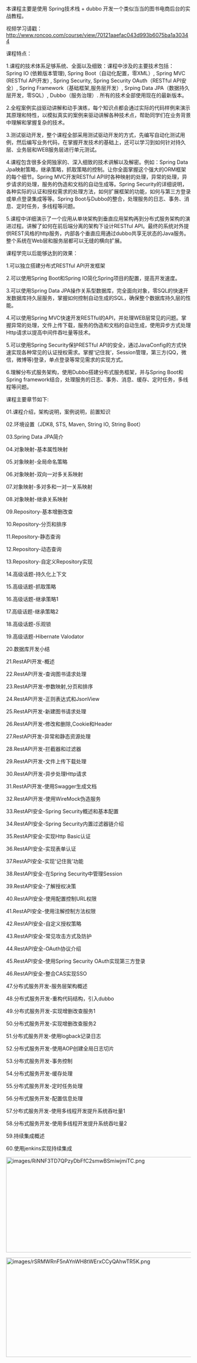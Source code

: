 本课程主要是使用 Spring技术栈 + dubbo 开发一个类似当当的图书电商后台的实战教程。

视频学习请戳：http://www.roncoo.com/course/view/70121aaefac043d993b6075ba1a30344

课程特点：

1.课程的技术体系足够系统、全面以及细致：课程中涉及的主要技术包括：
Spring IO (依赖版本管理),
Spring Boot（自动化配置，零XML）,
Spring MVC (RESTful API开发) ,
Spring Security, Spring Security OAuth（RESTful API安全）,
Spring Framework（基础框架,服务层开发）,
Srping Data JPA（数据持久层开发，零SQL）,
Dubbo（服务治理）.
所有的技术全部使用现在的最新版本。

2.全程案例实战驱动讲解和动手演练，每个知识点都会通过实际的代码样例来演示其原理和特性，以模拟真实的案例来驱动讲解各种技术点，帮助同学们在业务背景中理解和掌握复杂的技术。

3.测试驱动开发，整个课程全部采用测试驱动开发的方式，先编写自动化测试用例，然后编写业务代码，在掌握开发技术的基础上，还可以学习到如何针对持久层、业务层和WEB服务层进行单元测试。

4.课程包含很多全网独家的、深入细致的技术讲解以及解密。例如：Spring Data Jpa映射策略，继承策略，抓取策略的控制。让你全面掌握这个强大的ORM框架的每个细节。Spring MVC开发RESTful API时各种映射的处理，异常的处理，异步请求的处理，服务的伪造和文档的自动生成等。Spring Security的详细说明，各种实际的认证和授权需求的处理方法，如何扩展框架的功能，如何与第三方登录或单点登录集成等等。Spring Boot与Dubbo的整合，处理服务的日志、事务、消息、定时任务，多线程等问题。

5.课程中详细演示了一个应用从单块架构到垂直应用架构再到分布式服务架构的演进过程。讲解了如何在前后端分离的架构下设计RESTful API。最终的系统对外提供REST风格的http服务，内部各个垂直应用通过dubbo共享无状态的Java服务。整个系统在Web层和服务层都可以无缝的横向扩展。

课程学完以后能够达到的效果：

1.可以独立搭建分布式RESTful API开发框架

2.可以使用Spring Boot和Spring IO简化Spring项目的配置，提高开发速度。

3.可以使用Spring Data JPA操作关系型数据库，完全面向对象，零SQL的快速开发数据库持久层服务，掌握如何控制自动生成的SQL，确保整个数据库持久层的性能。

4.可以使用Spring MVC快速开发RESTful的API，并处理WEB层常见的问题。掌握异常的处理，文件上传下载，服务的伪造和文档的自动生成，使用异步方式处理Http请求以提高中间件吞吐量等技术。

5.可以使用Spring Security保护RESTful API的安全，通过JavaConfig的方式快速实现各种常见的认证授权需求。掌握‘记住我’，Session管理，第三方(QQ，微信，微博等)登录，单点登录等常见需求的实现方式。

6.理解分布式服务架构，使用Dubbo搭建分布式服务框架，并与Spring Boot和Spring framework结合，处理服务的日志、事务、消息、缓存、定时任务，多线程等问题。

课程主要章节如下:

01.课程介绍，架构说明，案例说明，前置知识

02.环境设置（JDK8, STS, Maven, String IO, String Boot）

03.Spring Data JPA简介

04.对象映射-基本属性映射

05.对象映射-全局命名策略

06.对象映射-双向一对多关系映射

07.对象映射-多对多和一对一关系映射

08.对象映射-继承关系映射

09.Repository-基本增删改查

10.Repository-分页和排序

11.Repository-静态查询

12.Repository-动态查询

13.Repository-自定义Repository实现

14.高级话题-持久化上下文

15.高级话题-抓取策略

16.高级话题-继承策略1

17.高级话题-继承策略2

18.高级话题-乐观锁

19.高级话题-Hibernate Valodator

20.数据库开发小结

21.RestAPI开发-概述

22.RestAPI开发-查询图书请求处理

23.RestAPI开发-参数映射,分页和排序

24.RestAPI开发-正则表达式和JsonView

25.RestAPI开发-新建图书请求处理

26.RestAPI开发-修改和删除,Cookie和Header

27.RestAPI开发-异常和静态资源处理

28.RestAPI开发-拦截器和过滤器

29.RestAPI开发-文件上传下载处理

30.RestAPI开发-异步处理Http请求

31.RestAPI开发-使用Swagger生成文档

32.RestAPI开发-使用WireMock伪造服务

33.RestAPI安全-Spring Security概述和基本配置

34.RestAPI安全-Spring Security内置过滤器链介绍

35.RestAPI安全-实现Http Basic认证

36.RestAPI安全-实现表单认证

37.RestAPI安全-实现'记住我'功能

38.RestAPI安全-在Spring Security中管理Session

39.RestAPI安全-了解授权决策

40.RestAPI安全-使用配置控制URL权限

41.RestAPI安全-使用注解控制方法权限

42.RestAPI安全-自定义授权策略

43.RestAPI安全-常见攻击方式及防护

44.RestAPI安全-OAuth协议介绍

45.RestAPI安全-使用Spring Security OAuth实现第三方登录

46.RestAPI安全-整合CAS实现SSO

47.分布式服务开发-服务层架构概述

48.分布式服务开发-重构代码结构，引入dubbo

49.分布式服务开发-实现增删改查服务1

50.分布式服务开发-实现增删改查服务2

51.分布式服务开发-使用logback记录日志

52.分布式服务开发-使用AOP创建全局日志切片

53.分布式服务开发-事务控制

54.分布式服务开发-缓存处理

55.分布式服务开发-定时任务处理

56.分布式服务开发-配置信息处理

57.分布式服务开发-使用多线程开发提升系统吞吐量1

58.分布式服务开发-使用多线程开发提升系统吞吐量2

59.持续集成概述

60.使用jenkins实现持续集成

<p>
    <img src="http://static.roncoo.com/images/RiNNF3TD7QPzyDbFfC2smwBSmiwjmiTC.png" title="images/RiNNF3TD7QPzyDbFfC2smwBSmiwjmiTC.png" alt="images/RiNNF3TD7QPzyDbFfC2smwBSmiwjmiTC.png" width="536" height="260"/> 
</p>

<p>
    <img src="http://static.roncoo.com/images/rSRMWRnF5nAYnWH8tWErxCCyQAhwTR5K.png" title="images/rSRMWRnF5nAYnWH8tWErxCCyQAhwTR5K.png" alt="images/rSRMWRnF5nAYnWH8tWErxCCyQAhwTR5K.png" width="570" height="271"/> 
</p>
